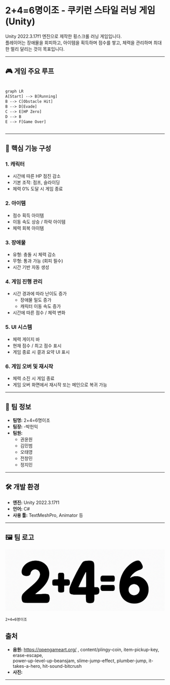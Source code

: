 #  2+4=6명이조 - 쿠키런 스타일 러닝 게임 (Unity)

Unity 2022.3.17f1 엔진으로 제작한 횡스크롤 러닝 게임입니다.  
플레이어는 장애물을 회피하고, 아이템을 획득하며 점수를 쌓고, 체력을 관리하며 최대한 멀리 달리는 것이 목표입니다.

---

## 🎮 게임 주요 루프

```mermaid

graph LR
A[Start] --> B[Running]
B --> C[Obstacle Hit]
B --> D[Evade]
C --> E[HP Zero]
D --> B
E --> F[Game Over]


```

---

## 📌 핵심 기능 구성

### 1. 캐릭터
- 시간에 따른 HP 점진 감소
- 기본 조작: 점프, 슬라이딩
- 체력 0% 도달 시 게임 종료

### 2. 아이템
- 점수 획득 아이템
- 이동 속도 상승 / 하락 아이템
- 체력 회복 아이템

### 3. 장애물
- 유형: 충돌 시 체력 감소
- 무형: 통과 가능 (회피 필수)
- 시간 기반 자동 생성

### 4. 게임 진행 관리
- 시간 경과에 따라 난이도 증가
  - 장애물 밀도 증가
  - 캐릭터 이동 속도 증가
- 시간에 따른 점수 / 체력 변화

### 5. UI 시스템
- 체력 게이지 바
- 현재 점수 / 최고 점수 표시
- 게임 종료 시 결과 요약 UI 표시

### 6. 게임 오버 및 재시작
- 체력 소진 시 게임 종료
- 게임 오버 화면에서 재시작 또는 메인으로 복귀 가능

---

## 👥 팀 정보

- **팀명:** 2+4=6명이조
- **팀장:** 
   -박헌익  
- **팀원:**  
  - 권윤원  
  - 김민범  
  - 오태영  
  - 전창민  
  - 정지민

---

## 🛠️ 개발 환경

- **엔진:** Unity 2022.3.17f1  
- **언어:** C#  
- **사용 툴:** TextMeshPro, Animator 등

---

## 🖼️ 팀 로고
![팀 로고](logo/logo_2plus4equals6.png)

```
2+4=6명이조
```

## 출처
- **음원:** https://opengameart.org/ , content/plingy-coin, item-pickup-key, erase-escape,   
              power-up-level-up-beansjam, slime-jump-effect, plumber-jump, it-takes-a-hero, hit-sound-bitcrush
- **사진:**
  

---


